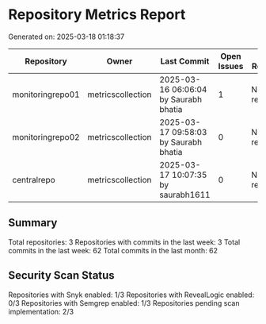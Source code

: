 # Repository Metrics Report

Generated on: 2025-03-18 01:18:37

| Repository       | Owner             | Last Commit                           |   Open Issues | Last Release   |   Commits (Week) |   Commits (Month) |   Contributors | Snyk Scans             | RL Scans               | Semgrep Scans          |
|------------------|-------------------|---------------------------------------|---------------|----------------|------------------|-------------------|----------------|------------------------|------------------------|------------------------|
| monitoringrepo01 | metricscollection | 2025-03-16 06:06:04 by Saurabh bhatia |             1 | No releases    |                4 |                 4 |              1 | Pending Implementation | Pending Implementation | Pending Implementation |
| monitoringrepo02 | metricscollection | 2025-03-17 09:58:03 by Saurabh bhatia |             0 | No releases    |                4 |                 4 |              1 | Enabled                | Disabled               | Enabled                |
| centralrepo      | metricscollection | 2025-03-17 10:07:35 by saurabh1611    |             0 | No releases    |               54 |                54 |              1 | Pending Implementation | Pending Implementation | Pending Implementation |

## Summary

Total repositories: 3
Repositories with commits in the last week: 3
Total commits in the last week: 62
Total commits in the last month: 62

## Security Scan Status

Repositories with Snyk enabled: 1/3
Repositories with RevealLogic enabled: 0/3
Repositories with Semgrep enabled: 1/3
Repositories pending scan implementation: 2/3
